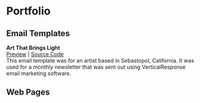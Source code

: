 # Portfolio

## Email Templates

**Art That Brings Light**  
[Preview](https://rabbitheart.neocities.org/portfolio/sg_email%20newsletter.html) | [Source Code](https://github.com/rabbitheart/Portfolio/blob/main/SG_Email%20Newsletter)  
This email template was for an artist based in Sebastopol, California. It was used for a monthly newsletter that was sent out using VerticalResponse email marketing software.

## Web Pages
